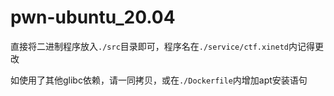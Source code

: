 # pwn-ubuntu_20.04

直接将二进制程序放入`./src`目录即可，程序名在`./service/ctf.xinetd`内记得更改

如使用了其他glibc依赖，请一同拷贝，或在`./Dockerfile`内增加apt安装语句